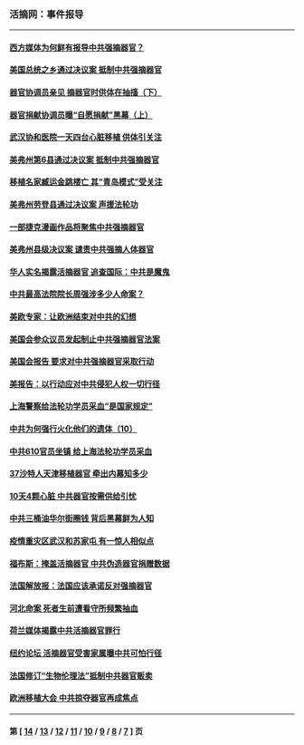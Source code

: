 ### 活摘网：事件报导
---
#### [西方媒体为何鲜有报导中共强摘器官？](../../pages/nf5877/n12932034.md?05220430) 
#### [美国总统之乡通过决议案 抵制中共强摘器官](../../pages/nf5877/n12908242.md?05220430) 
#### [器官协调员亲见 摘器官时供体在抽搐（下）](../../pages/nf5877/n12898622.md?05220430) 
#### [器官捐献协调员曝“自愿捐献”黑幕（上）](../../pages/nf5877/n12878830.md?05220430) 
#### [武汉协和医院一天四台心脏移植 供体引关注](../../pages/nf5877/n12863175.md?05220430) 
#### [美弗州第6县通过决议案 抵制中共强摘器官](../../pages/nf5877/n12805218.md?05220430) 
#### [移植名家臧运金跳楼亡 其“青岛模式”受关注](../../pages/nf5877/n12803746.md?05220430) 
#### [美弗州劳登县通过决议案 声援法轮功](../../pages/nf5877/n12785715.md?05220430) 
#### [一部捷克漫画作品将聚焦中共强摘器官](../../pages/nf5877/n12785954.md?05220430) 
#### [美弗州县级决议案 谴责中共强摘人体器官](../../pages/nf5877/n12721290.md?05220430) 
#### [华人实名揭露活摘器官 追查国际：中共是魔鬼](../../pages/nf5877/n12691724.md?05220430) 
#### [中共最高法院院长周强涉多少人命案？](../../pages/nf5877/n12678074.md?05220430) 
#### [美欧专家：让欧洲结束对中共的幻想](../../pages/nf5877/n12652921.md?05220430) 
#### [美国会参众议员发起制止中共强摘器官法案](../../pages/nf5877/n12627668.md?05220430) 
#### [美国会报告 要求对中共强摘器官采取行动](../../pages/nf5877/n12448233.md?05220430) 
#### [美报告：以行动应对中共侵犯人权一切行径](../../pages/nf5877/n12443204.md?05220430) 
#### [上海警察给法轮功学员采血“是国家规定”](../../pages/nf5877/n12371027.md?05220430) 
#### [中共为何强行火化他们的遗体（10）](../../pages/nf5877/n12352363.md?05220430) 
#### [中共610官员坐镇 给上海法轮功学员采血](../../pages/nf5877/n12350295.md?05220430) 
#### [37沙特人天津移植器官 牵出内幕知多少](../../pages/nf5877/n12338586.md?05220430) 
#### [10天4颗心脏 中共器官按需供给引忧](../../pages/nf5877/n12326366.md?05220430) 
#### [中共三桶油华尔街圈钱 背后黑幕鲜为人知](../../pages/nf5877/n12249199.md?05220430) 
#### [疫情重灾区武汉和苏家屯 有一惊人相似点](../../pages/nf5877/n12150824.md?05220430) 
#### [福布斯：掩盖活摘器官 中共伪造器官捐赠数据](../../pages/nf5877/n11669316.md?05220430) 
#### [法国解放报：法国应该承诺反对强摘器官](../../pages/nf5877/n11597772.md?05220430) 
#### [河北命案 死者生前遭看守所频繁抽血](../../pages/nf5877/n11594995.md?05220430) 
#### [荷兰媒体揭露中共活摘器官罪行](../../pages/nf5877/n11574020.md?05220430) 
#### [纽约论坛 活摘器官受害家属曝中共可怕行径](../../pages/nf5877/n11547913.md?05220430) 
#### [法国修订“生物伦理法”抵制中共器官贩卖](../../pages/nf5877/n11545564.md?05220430) 
#### [欧洲移植大会 中共掠夺器官再成焦点](../../pages/nf5877/n11538883.md?05220430) 

---
#### 第 [ [14](./14.md?05220430) / [13](./13.md?05220430) / [12](./12.md?05220430) / [11](./11.md?05220430) / [10](./10.md?05220430) / [9](./9.md?05220430) / [8](./8.md?05220430) / [7](./7.md?05220430) ] 页
